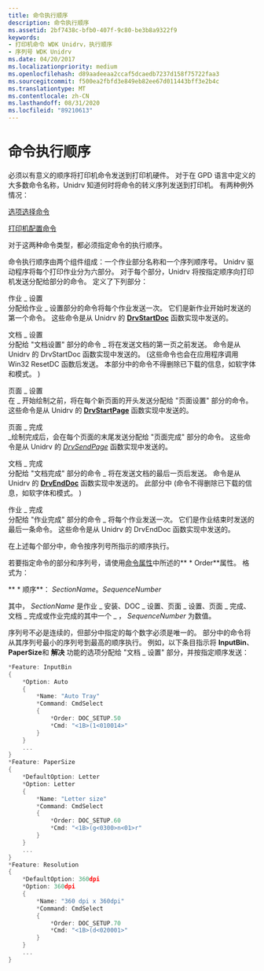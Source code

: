 ```yaml
---
title: 命令执行顺序
description: 命令执行顺序
ms.assetid: 2bf7438c-bfb0-407f-9c80-be3b8a9322f9
keywords:
- 打印机命令 WDK Unidrv，执行顺序
- 序列号 WDK Unidrv
ms.date: 04/20/2017
ms.localizationpriority: medium
ms.openlocfilehash: d89aadeeaa2ccaf5dcaedb7237d158f75722faa3
ms.sourcegitcommit: f500ea2fbfd3e849eb82ee67d011443bff3e2b4c
ms.translationtype: MT
ms.contentlocale: zh-CN
ms.lasthandoff: 08/31/2020
ms.locfileid: "89210613"
---
```

# <a name="command-execution-order"></a>命令执行顺序





必须以有意义的顺序将打印机命令发送到打印机硬件。 对于在 GPD 语言中定义的大多数命令名称，Unidrv 知道何时将命令的转义序列发送到打印机。 有两种例外情况：

[选项选择命令](option-selection-command.md)

[打印机配置命令](printer-configuration-commands.md)

对于这两种命令类型，都必须指定命令的执行顺序。

命令执行顺序由两个组件组成：一个作业部分名称和一个序列顺序号。 Unidrv 驱动程序将每个打印作业分为六部分。 对于每个部分，Unidrv 将按指定顺序向打印机发送分配给部分的命令。 定义了下列部分：

<a href="" id="job-setup"></a>作业 \_ 设置  
分配给作业 \_ 设置部分的命令将每个作业发送一次。 它们是新作业开始时发送的第一个命令。 这些命令是从 Unidrv 的 [**DrvStartDoc**](/windows/win32/api/winddi/nf-winddi-drvstartdoc) 函数实现中发送的。

<a href="" id="doc-setup"></a>文档 \_ 设置  
分配给 "文档设置" 部分的命令 \_ 将在发送文档的第一页之前发送。 命令是从 Unidrv 的 DrvStartDoc 函数实现中发送的。  (这些命令也会在应用程序调用 Win32 ResetDC 函数后发送。 本部分中的命令不得删除已下载的信息，如软字体和模式。 ) 

<a href="" id="page-setup"></a>页面 \_ 设置  
在 \_ 开始绘制之前，将在每个新页面的开头发送分配给 "页面设置" 部分的命令。 这些命令是从 Unidrv 的 [**DrvStartPage**](/windows/win32/api/winddi/nf-winddi-drvstartpage) 函数实现中发送的。

<a href="" id="page-finish"></a>页面 \_ 完成  
\_绘制完成后，会在每个页面的末尾发送分配给 "页面完成" 部分的命令。 这些命令是从 Unidrv 的 [*DrvSendPage*](/windows/win32/api/winddi/nf-winddi-drvsendpage) 函数实现中发送的。

<a href="" id="doc-finish"></a>文档 \_ 完成  
分配给 "文档完成" 部分的命令 \_ 将在发送文档的最后一页后发送。 命令是从 Unidrv 的 [**DrvEndDoc**](/windows/win32/api/winddi/nf-winddi-drvenddoc) 函数实现中发送的。 此部分中 (命令不得删除已下载的信息，如软字体和模式。 ) 

<a href="" id="job-finish"></a>作业 \_ 完成  
分配给 "作业完成" 部分的命令 \_ 将每个作业发送一次。 它们是作业结束时发送的最后一条命令。 这些命令是从 Unidrv 的 DrvEndDoc 函数实现中发送的。

在上述每个部分中，命令按序列号所指示的顺序执行。

若要指定命令的部分和序列号，请使用[命令属性](command-attributes.md)中所述的** \* Order**属性。 格式为：

** \* 顺序**： *SectionName*。*SequenceNumber*

其中， *SectionName* 是作业 \_ 安装、DOC \_ 设置、页面 \_ 设置、页面 \_ 完成、文档 \_ 完成或作业完成的其中一个 \_ ， *SequenceNumber* 为数值。

序列号不必是连续的，但部分中指定的每个数字必须是唯一的。 部分中的命令将从其序列号最小的序列号到最高的顺序执行。 例如，以下条目指示将 **InputBin**、 **PaperSize**和 **解决** 功能的选项分配给 "文档 \_ 设置" 部分，并按指定顺序发送：

```cpp
*Feature: InputBin
{
    *Option: Auto
    {
        *Name: "Auto Tray"
        *Command: CmdSelect
        {
            *Order: DOC_SETUP.50
            *Cmd: "<1B>(1<010014>"
        }
    }
    ...
}
*Feature: PaperSize
{
    *DefaultOption: Letter
    *Option: Letter
    {
        *Name: "Letter size"
        *Command: CmdSelect
        {
            *Order: DOC_SETUP.60
            *Cmd: "<1B>(g<0300>n<01>r"
        }
    }
    ...
}
*Feature: Resolution
{
    *DefaultOption: 360dpi
    *Option: 360dpi
    {
        *Name: "360 dpi x 360dpi"
        *Command: CmdSelect
        {
            *Order: DOC_SETUP.70
            *Cmd: "<1B>(d<020001>"
        }
    }
    ...
}
```

 

